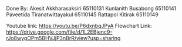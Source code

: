 Done By:
Akesit Akkharasaksiri 65110131
Kunlanith Busabong 65110141
Paveetida Tiranatwittayakul 65110145
Rattapol Kitirak 65110149


Youtube link: https://youtu.be/P6dxnbqJPyA
Flowchart Link: https://drive.google.com/file/d/1L2EBjenc9-rJo8wygOPm5BHVJjP3nBrR/view?usp=sharing

